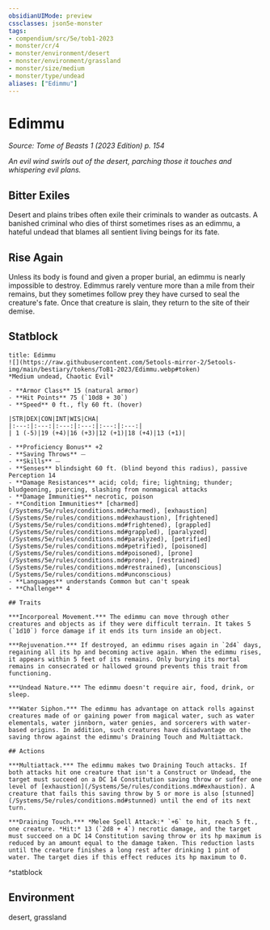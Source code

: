 ```yaml
---
obsidianUIMode: preview
cssclasses: json5e-monster
tags:
- compendium/src/5e/tob1-2023
- monster/cr/4
- monster/environment/desert
- monster/environment/grassland
- monster/size/medium
- monster/type/undead
aliases: ["Edimmu"]
---
```

# Edimmu
*Source: Tome of Beasts 1 (2023 Edition) p. 154*  

*An evil wind swirls out of the desert, parching those it touches and whispering evil plans.*

## Bitter Exiles

Desert and plains tribes often exile their criminals to wander as outcasts. A banished criminal who dies of thirst sometimes rises as an edimmu, a hateful undead that blames all sentient living beings for its fate.

## Rise Again

Unless its body is found and given a proper burial, an edimmu is nearly impossible to destroy. Edimmus rarely venture more than a mile from their remains, but they sometimes follow prey they have cursed to seal the creature's fate. Once that creature is slain, they return to the site of their demise.

## Statblock

```ad-statblock
title: Edimmu
![](https://raw.githubusercontent.com/5etools-mirror-2/5etools-img/main/bestiary/tokens/ToB1-2023/Edimmu.webp#token)
*Medium undead, Chaotic Evil*

- **Armor Class** 15 (natural armor)
- **Hit Points** 75 (`10d8 + 30`)
- **Speed** 0 ft., fly 60 ft. (hover)

|STR|DEX|CON|INT|WIS|CHA|
|:---:|:---:|:---:|:---:|:---:|:---:|
| 1 (-5)|19 (+4)|16 (+3)|12 (+1)|18 (+4)|13 (+1)|

- **Proficiency Bonus** +2
- **Saving Throws** ⏤
- **Skills** ⏤
- **Senses** blindsight 60 ft. (blind beyond this radius), passive Perception 14
- **Damage Resistances** acid; cold; fire; lightning; thunder; bludgeoning, piercing, slashing from nonmagical attacks
- **Damage Immunities** necrotic, poison
- **Condition Immunities** [charmed](/Systems/5e/rules/conditions.md#charmed), [exhaustion](/Systems/5e/rules/conditions.md#exhaustion), [frightened](/Systems/5e/rules/conditions.md#frightened), [grappled](/Systems/5e/rules/conditions.md#grappled), [paralyzed](/Systems/5e/rules/conditions.md#paralyzed), [petrified](/Systems/5e/rules/conditions.md#petrified), [poisoned](/Systems/5e/rules/conditions.md#poisoned), [prone](/Systems/5e/rules/conditions.md#prone), [restrained](/Systems/5e/rules/conditions.md#restrained), [unconscious](/Systems/5e/rules/conditions.md#unconscious)
- **Languages** understands Common but can't speak
- **Challenge** 4

## Traits

***Incorporeal Movement.*** The edimmu can move through other creatures and objects as if they were difficult terrain. It takes 5 (`1d10`) force damage if it ends its turn inside an object.

***Rejuvenation.*** If destroyed, an edimmu rises again in `2d4` days, regaining all its hp and becoming active again. When the edimmu rises, it appears within 5 feet of its remains. Only burying its mortal remains in consecrated or hallowed ground prevents this trait from functioning.

***Undead Nature.*** The edimmu doesn't require air, food, drink, or sleep.

***Water Siphon.*** The edimmu has advantage on attack rolls against creatures made of or gaining power from magical water, such as water elementals, water jinnborn, water genies, and sorcerers with water-based origins. In addition, such creatures have disadvantage on the saving throw against the edimmu's Draining Touch and Multiattack.

## Actions

***Multiattack.*** The edimmu makes two Draining Touch attacks. If both attacks hit one creature that isn't a Construct or Undead, the target must succeed on a DC 14 Constitution saving throw or suffer one level of [exhaustion](/Systems/5e/rules/conditions.md#exhaustion). A creature that fails this saving throw by 5 or more is also [stunned](/Systems/5e/rules/conditions.md#stunned) until the end of its next turn.

***Draining Touch.*** *Melee Spell Attack:* `+6` to hit, reach 5 ft., one creature. *Hit:* 13 (`2d8 + 4`) necrotic damage, and the target must succeed on a DC 14 Constitution saving throw or its hp maximum is reduced by an amount equal to the damage taken. This reduction lasts until the creature finishes a long rest after drinking 1 pint of water. The target dies if this effect reduces its hp maximum to 0.
```
^statblock

## Environment

desert, grassland